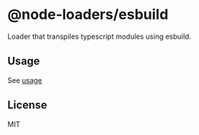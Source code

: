 # @node-loaders/esbuild

Loader that transpiles typescript modules using esbuild.

## Usage

See [usage](../../README.md)

## License

MIT
